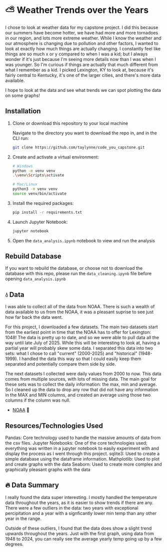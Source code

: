 # ⛅ Weather Trends over the Years

I chose to look at weather data for my capstone project. I did this because our summers have become hotter, we have had more and more tornadoes in our region, and lots more extreme weather. While I know the weather and our atmosphere is changing due to pollution and other factors, I wanted to look at exactly how much things are actually changing. I constantly feel like things are so much x or y compared to when I was a kid; but I always wonder if it's just because I'm seeing more details now than I was when I was younger. So I'm curious if things are actually that much different from what I remember as a kid. I picked Lexington, KY to look at, because it's fairly central to Kentucky, it's one of the larger cities, and there's more data available.

I hope to look at the data and see what trends we can spot plotting the data on some graphs!

## Installation

1. Clone or download this repository to your local machine

   Navigate to the directory you want to download the repo in, and in the CLI run:

   ```bash
   git clone https://github.com/taylynne/code_you_capstone.git
   ```

2. Create and activate a virtual environment:

   ```bash
   # Windows
   python -m venv venv
   .\venv\Scripts\activate

   # Mac/Linux
   python3 -m venv venv
   source venv/bin/activate
   ```

3. Install the required packages:

   ```bash
   pip install -r requirements.txt
   ```

4. Launch Jupyter Notebook:

   ```bash
   jupyter notebook
   ```

5. Open the `data_analysis.ipynb` notebook to view and run the analysis

## Rebuild Database

If you want to rebuild the database, or choose not to download the database with this repo, please run the `data_cleaning.ipynb` file before opening `data_analysis.ipynb`

## 💧 Data

I was able to collect all of the data from NOAA. There is such a wealth of data available to us from the NOAA, it was a pleasant suprise to see just how far back the data went.

For this project, I downloaded a few datasets. The main two datasets start from the earliest point in time that the NOAA has to offer for Lexington: 1048! The data is pretty up to date, and so we were able to pull data all the way until late July of 2025. While this will be interesting to look at, having a partial year will probably skew some data. I separated this data into two sets: what I chose to call "current" (2000-2025) and "historical" (1948-1999). I handled the data this way so that I could easily keep them separated and potentially compare them side by side.

The next datasets I collected were daily values from 2000 to now. This data comes from multiple sources, with lots of missing data. The main goal for these sets was to collect the daily information: the max, min and average. So I cleaned up the data to drop any row that did not have any information in the MAX and MIN columns, and created an average using those two columns if the column was null.

- [NOAA](https://www.ncei.noaa.gov/access/search/index) 🌠

## Resources/Technologies Used

Pandas: Core technology used to handle the massive amounts of data from the csv files.
Jupyter Notebooks: One of the core technologies used; everything was written in a jupyter notebook to easily experiment with and display the process as I went through this project.
sqlite3: Used to create a simple database using the dataframe information.
Mathplotlib: Used to plot and create graphs with the data
Seaborn: Used to create more complex and graphically pleasant graphs with the data

## 🔥 Data Summary

I really found the data super interesting. I mostly handled the temperature data throughout the years, as it is easier to show trends if there are any. There were a few outliers in the data: two years with exceptional percipitation and a year with a signficantly lower min temp than any other year in the range.

Outside of these outliers, I found that the data does show a slight trend upwards throughout the years. Just with the first graph, using data from 1948 to 2024, you can really see the average yearly temp going up by a few degrees.
